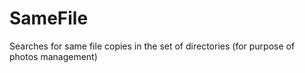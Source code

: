 SameFile
========

Searches for same file copies in the set of directories (for purpose of photos management)
